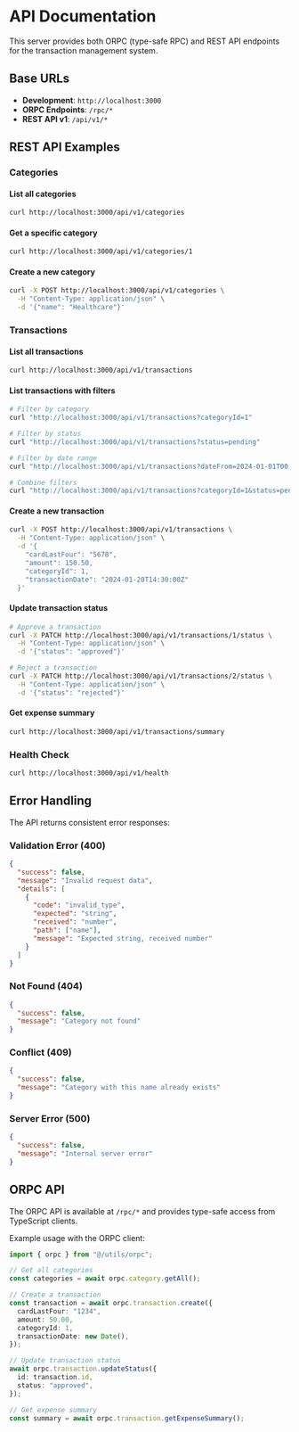 # API Documentation

This server provides both ORPC (type-safe RPC) and REST API endpoints for the transaction management system.

## Base URLs

- **Development**: `http://localhost:3000`
- **ORPC Endpoints**: `/rpc/*`
- **REST API v1**: `/api/v1/*`

## REST API Examples

### Categories

#### List all categories
```bash
curl http://localhost:3000/api/v1/categories
```

#### Get a specific category
```bash
curl http://localhost:3000/api/v1/categories/1
```

#### Create a new category
```bash
curl -X POST http://localhost:3000/api/v1/categories \
  -H "Content-Type: application/json" \
  -d '{"name": "Healthcare"}'
```

### Transactions

#### List all transactions
```bash
curl http://localhost:3000/api/v1/transactions
```

#### List transactions with filters
```bash
# Filter by category
curl "http://localhost:3000/api/v1/transactions?categoryId=1"

# Filter by status
curl "http://localhost:3000/api/v1/transactions?status=pending"

# Filter by date range
curl "http://localhost:3000/api/v1/transactions?dateFrom=2024-01-01T00:00:00Z&dateTo=2024-12-31T23:59:59Z"

# Combine filters
curl "http://localhost:3000/api/v1/transactions?categoryId=1&status=pending&dateFrom=2024-01-01T00:00:00Z"
```

#### Create a new transaction
```bash
curl -X POST http://localhost:3000/api/v1/transactions \
  -H "Content-Type: application/json" \
  -d '{
    "cardLastFour": "5678",
    "amount": 150.50,
    "categoryId": 1,
    "transactionDate": "2024-01-20T14:30:00Z"
  }'
```

#### Update transaction status
```bash
# Approve a transaction
curl -X PATCH http://localhost:3000/api/v1/transactions/1/status \
  -H "Content-Type: application/json" \
  -d '{"status": "approved"}'

# Reject a transaction
curl -X PATCH http://localhost:3000/api/v1/transactions/2/status \
  -H "Content-Type: application/json" \
  -d '{"status": "rejected"}'
```

#### Get expense summary
```bash
curl http://localhost:3000/api/v1/transactions/summary
```

### Health Check

```bash
curl http://localhost:3000/api/v1/health
```

## Error Handling

The API returns consistent error responses:

### Validation Error (400)
```json
{
  "success": false,
  "message": "Invalid request data",
  "details": [
    {
      "code": "invalid_type",
      "expected": "string",
      "received": "number",
      "path": ["name"],
      "message": "Expected string, received number"
    }
  ]
}
```

### Not Found (404)
```json
{
  "success": false,
  "message": "Category not found"
}
```

### Conflict (409)
```json
{
  "success": false,
  "message": "Category with this name already exists"
}
```

### Server Error (500)
```json
{
  "success": false,
  "message": "Internal server error"
}
```

## ORPC API

The ORPC API is available at `/rpc/*` and provides type-safe access from TypeScript clients.

Example usage with the ORPC client:

```typescript
import { orpc } from "@/utils/orpc";

// Get all categories
const categories = await orpc.category.getAll();

// Create a transaction
const transaction = await orpc.transaction.create({
  cardLastFour: "1234",
  amount: 50.00,
  categoryId: 1,
  transactionDate: new Date(),
});

// Update transaction status
await orpc.transaction.updateStatus({
  id: transaction.id,
  status: "approved",
});

// Get expense summary
const summary = await orpc.transaction.getExpenseSummary();
```
